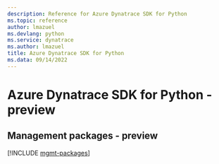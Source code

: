 ```yaml
---
description: Reference for Azure Dynatrace SDK for Python
ms.topic: reference
author: lmazuel
ms.devlang: python
ms.service: dynatrace
ms.author: lmazuel
title: Azure Dynatrace SDK for Python
ms.data: 09/14/2022
---
```

# Azure Dynatrace SDK for Python - preview

## Management packages - preview
[!INCLUDE [mgmt-packages](dynatrace-mgmt-index.md)]